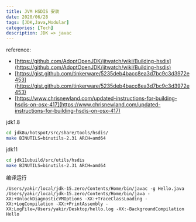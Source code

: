 ```yaml
---
title: JVM HSDIS 安装
date: 2020/06/28
tags: [JDK,Java,Modular]
categories: [Tech]
description: JDK => javac
---
```



reference:

- [https://github.com/AdoptOpenJDK/jitwatch/wiki/Building-hsdis](https://github.com/AdoptOpenJDK/jitwatch/wiki/Building-hsdis)
- [https://gist.github.com/tinkerware/5235deb4bacc8ea3d7bc9c3d3972e453](https://gist.github.com/tinkerware/5235deb4bacc8ea3d7bc9c3d3972e453)
- [https://www.chrisnewland.com/updated-instructions-for-building-hsdis-on-osx-417](https://www.chrisnewland.com/updated-instructions-for-building-hsdis-on-osx-417)

jdk1.8

```bash
cd jdk8u/hotspot/src/share/tools/hsdis/
make BINUTILS=binutils-2.31 ARCH=amd64
```

jdk11

```bash
cd jdk11ubuild/src/utils/hsdis
make BINUTILS=binutils-2.31 ARCH=amd64
```

编译运行

```shell
/Users/yakir/local/jdk-15.zero/Contents/Home/bin/javac -g Hello.java
/Users/yakir/local/jdk-15.zero/Contents/Home/bin/java -XX:+UnlockDiagnosticVMOptions -XX:+TraceClassLoading -XX:+LogCompilation -XX:+PrintAssembly -XX:LogFile=/Users/yakir/Desktop/hello.log -XX:-BackgroundCompilation Hello
```
